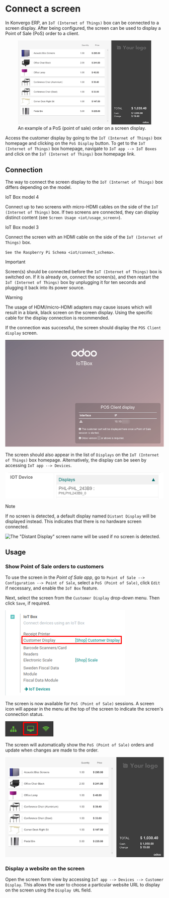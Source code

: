 # Connect a screen

In Konvergo ERP, an `IoT (Internet of Things)` box can be connected to a screen
display. After being configured, the screen can be used to display a
Point of Sale (PoS) order to a client.

<figure>
<img src="screen/screen-pos-client-display.png"
alt="screen/screen-pos-client-display.png" />
<figcaption>An example of a PoS (point of sale) order on a screen
display.</figcaption>
</figure>

Access the customer display by going to the `IoT (Internet of Things)`
box homepage and clicking on the `PoS Display` button. To get to the
`IoT (Internet of Things)` box homepage, navigate to
`IoT app --> IoT Boxes` and click on the `IoT (Internet
of Things)` box homepage link.

## Connection

The way to connect the screen display to the `IoT (Internet of Things)`
box differs depending on the model.

<div class="tabs">

<div class="tab">

IoT Box model 4

Connect up to two screens with micro-HDMI cables on the side of the
`IoT (Internet of
Things)` box. If two screens are connected, they can display distinct
content (see `Screen Usage <iot/usage_screen>`).

</div>

<div class="tab">

IoT Box model 3

Connect the screen with an HDMI cable on the side of the
`IoT (Internet of Things)` box.

</div>

</div>

<div class="seealso">

`See the Raspberry Pi Schema <iot/connect_schema>`.

</div>

> [!IMPORTANT]
> Screen(s) should be connected before the `IoT (Internet of Things)`
> box is switched on. If it is already on, connect the screen(s), and
> then restart the `IoT (Internet of Things)` box by unplugging it for
> ten seconds and plugging it back into its power source.

> [!WARNING]
> The usage of HDMI/micro-HDMI adapters may cause issues which will
> result in a blank, black screen on the screen display. Using the
> specific cable for the display connection is recommended.

If the connection was successful, the screen should display the
`POS Client display` screen.

<img src="screen/screen-pos-client-display-no-order.png"
class="align-center"
alt="The default &quot;POS Client Display&quot; screen that appears when a screen display is successfully
connected to an IoT box." />

The screen should also appear in the list of `Displays` on the
`IoT (Internet of
Things)` box homepage. Alternatively, the display can be seen by
accessing `IoT app
--> Devices`.

<img src="screen/screen-screen-name-example.png" class="align-center"
alt="An example of a screen display name shown on the IoT Box Home Page." />

> [!NOTE]
> If no screen is detected, a default display named `Distant Display`
> will be displayed instead. This indicates that there is no hardware
> screen connected.
>
> <img src="screen/screen-no-screen.png" class="align-center"
> alt="The &quot;Distant Display&quot; screen name will be used if no screen is detected." />

## Usage

### Show Point of Sale orders to customers

To use the screen in the *Point of Sale app*, go to `Point of Sale -->
Configuration --> Point of Sale`, select a `PoS (Point of Sale)`, click
`Edit` if necessary, and enable the `IoT Box` feature.

Next, select the screen from the `Customer Display` drop-down menu. Then
click `Save`, if required.

<img src="screen/screen-pos-screen-config.png" class="align-center"
alt="Connect the screen display to the Point of Sale app." />

The screen is now available for `PoS (Point of Sale)` sessions. A screen
icon will appear in the menu at the top of the screen to indicate the
screen's connection status.

<img src="screen/screen-pos-icon.png" class="align-center"
alt="The &quot;screen&quot; icon on the Point of Sale display shows the connection status with the
screen." />

The screen will automatically show the `PoS (Point of Sale)` orders and
update when changes are made to the order.

<img src="screen/screen-pos-client-display.png" class="align-center"
alt="An example of a PoS order on a screen display." />

### Display a website on the screen

Open the screen form view by accessing
`IoT app --> Devices --> Customer Display`. This allows the user to
choose a particular website URL to display on the screen using the
`Display URL` field.
